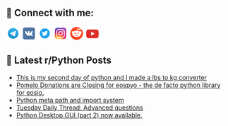 ## 🔎 Connect with me:
[<img src="https://github.com/bullbesh/bullbesh/blob/main/images/Telegram.png" width="32" height="32" />](https://t.me/bullbesh)
[<img src="https://github.com/bullbesh/bullbesh/blob/main/images/VK.png" width="32" height="32" />](https://vk.com/bullbesh)
[<img src="https://github.com/bullbesh/bullbesh/blob/main/images/Twitter.png" width="32" height="32" />](https://twitter.com/bullbesh1)
[<img src="https://github.com/bullbesh/bullbesh/blob/main/images/Instagram.png" width="32" height="32" />](https://www.instagram.com/bullbesh)
[<img src="https://github.com/bullbesh/bullbesh/blob/main/images/Reddit.png" width="32" height="32" />](https://www.reddit.com/user/bullbesh)
[<img src="https://github.com/bullbesh/bullbesh/blob/main/images/YouTube.png" width="32" height="32" />](https://www.youtube.com/channel/UCtfjRs6uzgq5mfm8S06WTcg)

## 📕 Latest r/Python Posts
<!-- BLOG-POST-LIST:START -->
- [This is my second day of python and I made a lbs to kg converter](https://www.reddit.com/r/Python/comments/wpm9yu/this_is_my_second_day_of_python_and_i_made_a_lbs/)
- [Pomelo Donations are Closing for eospyo - the de facto python library for eosio.](https://www.reddit.com/r/Python/comments/wphber/pomelo_donations_are_closing_for_eospyo_the_de/)
- [Python meta path and import system](https://www.reddit.com/r/Python/comments/wph63o/python_meta_path_and_import_system/)
- [Tuesday Daily Thread: Advanced questions](https://www.reddit.com/r/Python/comments/wpf2o4/tuesday_daily_thread_advanced_questions/)
- [Python Desktop GUI &lpar;part 2&rpar; now available.](https://www.reddit.com/r/Python/comments/wpdtpw/python_desktop_gui_part_2_now_available/)
<!-- BLOG-POST-LIST:END -->
